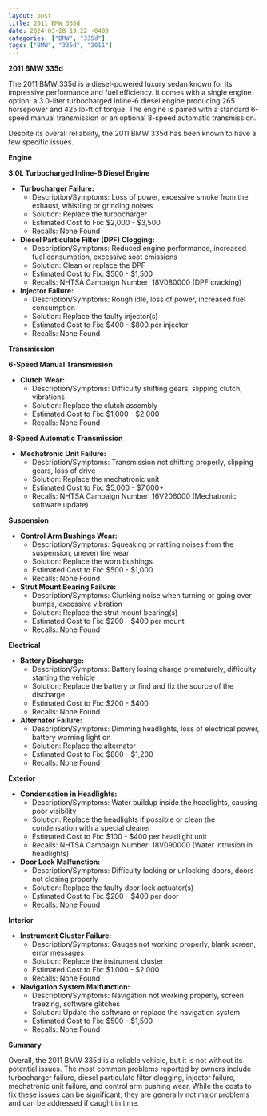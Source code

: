 ```yaml
---
layout: post
title: 2011 BMW 335d
date: 2024-03-28 19:22 -0400
categories: ["BMW", "335d"]
tags: ["BMW", "335d", "2011"]
---
```

**2011 BMW 335d**

The 2011 BMW 335d is a diesel-powered luxury sedan known for its impressive performance and fuel efficiency. It comes with a single engine option: a 3.0-liter turbocharged inline-6 diesel engine producing 265 horsepower and 425 lb-ft of torque. The engine is paired with a standard 6-speed manual transmission or an optional 8-speed automatic transmission.

Despite its overall reliability, the 2011 BMW 335d has been known to have a few specific issues.

**Engine**

**3.0L Turbocharged Inline-6 Diesel Engine**

- **Turbocharger Failure:**
  - Description/Symptoms: Loss of power, excessive smoke from the exhaust, whistling or grinding noises
  - Solution: Replace the turbocharger
  - Estimated Cost to Fix: $2,000 - $3,500
  - Recalls: None Found
- **Diesel Particulate Filter (DPF) Clogging:**
  - Description/Symptoms: Reduced engine performance, increased fuel consumption, excessive soot emissions
  - Solution: Clean or replace the DPF
  - Estimated Cost to Fix: $500 - $1,500
  - Recalls: NHTSA Campaign Number: 18V080000 (DPF cracking)
- **Injector Failure:**
  - Description/Symptoms: Rough idle, loss of power, increased fuel consumption
  - Solution: Replace the faulty injector(s)
  - Estimated Cost to Fix: $400 - $800 per injector
  - Recalls: None Found

**Transmission**

**6-Speed Manual Transmission**

- **Clutch Wear:**
  - Description/Symptoms: Difficulty shifting gears, slipping clutch, vibrations
  - Solution: Replace the clutch assembly
  - Estimated Cost to Fix: $1,000 - $2,000
  - Recalls: None Found

**8-Speed Automatic Transmission**

- **Mechatronic Unit Failure:**
  - Description/Symptoms: Transmission not shifting properly, slipping gears, loss of drive
  - Solution: Replace the mechatronic unit
  - Estimated Cost to Fix: $5,000 - $7,000+
  - Recalls: NHTSA Campaign Number: 16V206000 (Mechatronic software update)

**Suspension**

- **Control Arm Bushings Wear:**
  - Description/Symptoms: Squeaking or rattling noises from the suspension, uneven tire wear
  - Solution: Replace the worn bushings
  - Estimated Cost to Fix: $500 - $1,000
  - Recalls: None Found
- **Strut Mount Bearing Failure:**
  - Description/Symptoms: Clunking noise when turning or going over bumps, excessive vibration
  - Solution: Replace the strut mount bearing(s)
  - Estimated Cost to Fix: $200 - $400 per mount
  - Recalls: None Found

**Electrical**

- **Battery Discharge:**
  - Description/Symptoms: Battery losing charge prematurely, difficulty starting the vehicle
  - Solution: Replace the battery or find and fix the source of the discharge
  - Estimated Cost to Fix: $200 - $400
  - Recalls: None Found
- **Alternator Failure:**
  - Description/Symptoms: Dimming headlights, loss of electrical power, battery warning light on
  - Solution: Replace the alternator
  - Estimated Cost to Fix: $800 - $1,200
  - Recalls: None Found

**Exterior**

- **Condensation in Headlights:**
  - Description/Symptoms: Water buildup inside the headlights, causing poor visibility
  - Solution: Replace the headlights if possible or clean the condensation with a special cleaner
  - Estimated Cost to Fix: $100 - $400 per headlight unit
  - Recalls: NHTSA Campaign Number: 18V090000 (Water intrusion in headlights)
- **Door Lock Malfunction:**
  - Description/Symptoms: Difficulty locking or unlocking doors, doors not closing properly
  - Solution: Replace the faulty door lock actuator(s)
  - Estimated Cost to Fix: $200 - $400 per door
  - Recalls: None Found

**Interior**

- **Instrument Cluster Failure:**
  - Description/Symptoms: Gauges not working properly, blank screen, error messages
  - Solution: Replace the instrument cluster
  - Estimated Cost to Fix: $1,000 - $2,000
  - Recalls: None Found
- **Navigation System Malfunction:**
  - Description/Symptoms: Navigation not working properly, screen freezing, software glitches
  - Solution: Update the software or replace the navigation system
  - Estimated Cost to Fix: $500 - $1,500
  - Recalls: None Found

**Summary**

Overall, the 2011 BMW 335d is a reliable vehicle, but it is not without its potential issues. The most common problems reported by owners include turbocharger failure, diesel particulate filter clogging, injector failure, mechatronic unit failure, and control arm bushing wear. While the costs to fix these issues can be significant, they are generally not major problems and can be addressed if caught in time.
